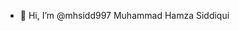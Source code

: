 - 👋 Hi, I’m @mhsidd997 Muhammad Hamza Siddiqui

<!---
mhsidd997/mhsidd997 is a ✨ special ✨ repository because its `README.md` (this file) appears on your GitHub profile.
You can click the Preview link to take a look at your changes.
--->

